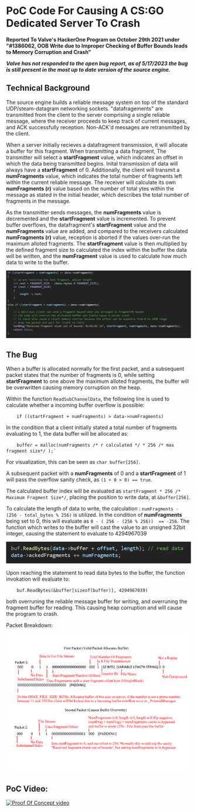 
# PoC Code For Causing A CS:GO Dedicated Server To Crash

**Reported To Valve's HackerOne Program on October 29th 2021 under "#1386062, OOB Write due to Improper Checking of Buffer Bounds leads to Memory Corruption and Crash"**


***Valve has not responded to the open bug report, as of 5/17/2023 the bug is still present in the most up to date version of the source engine.***

## Technical Background 
The source engine builds a reliable message system on top of the standard UDP/steam-datagram networking sockets. "datafragements" are transmitted from the client to the server comprising a single reliable message, where the receiver proceeds to keep track of current messages, and ACK successfully reception. Non-ACK'd messages are retransmitted by the client. 

When a server initially recieves a datafragment transmission, it will allocate a buffer for this fragment. When transmitting a data fragment, The transmitter will select a **startFragment** value, which indicates an offset in which the data being transmitted begins. Inital transmission of data will always have a **startFragment** of 0. Additionally, the client will transmit a **numFragments** value, which indicates the total number of fragments left within the current reliable message. The receiver will calculate its own **numFragments (r)** value based on the number of total ytes within the message as stated in the initial header, which describes the total number of fragments in the message.

As the transmitter sends messages, the **numFragments** value is decremented and the **startFragment** value is incremented. To prevent buffer overflows, the datafragment's **startFragment** value and the **numFragments** value are added, and compared to the receivers calculated **numFragments (r)** value, reception is aborted if the values over-run the maximum alloted fragments. The **startFragment** value is then multiplied by the defined fragment size to calculated the index within the buffer the data will be written, and the **numFragment** value is used to calculate how much data to write to the buffer.

![Bounds Checking Code](media/BoundsCode.png)

## The Bug

When a buffer is allocated normally for the first packet, and a subsequent packet states that the number of fragments is 0, while setting **startFragment** to one above the maximum alloted fragments, the buffer will be overwritten causing memory corruption on the heap. 

Within the function `ReadSubChannelData`, the following line is used to calculate whether a incoming buffer overflow is possible:

        if ((startFragment + numFragments) > data->numFragments)
        
In the condition that a client initially stated a total number of fragments evaluating to 1, the data buffer will be allocated as:

        buffer = malloc(numFragments /* r calculated */ * 256 /* max fragment size*/ );`
        
For visualization, this can be seen as `char buffer[256]`.

A subsequent packet with a **numFragments** of 0 and a **startFragment** of 1 will pass the overflow sanity check, as `(1 + 0 > 0) == true`. 

The calculated buffer index will be evaluated as `startFragment * 256 /* Maximum Fragment Size*/`, placing the position to write data, at `&buffer[256]`.

To calculate the length of data to write, the calculation : `numFragments - (256 - total_bytes % 256)` is utilized. In the condition of **numFragments** being set to 0, this will evaluate as `0 - ( 256 - (256 % 256))  == -256`. The function which writes to the buffer will cast the value to an unsigned 32bit integer, causing the statement to evaluate to 4294967039

![Over write](media/overun.png)

Upon reaching the statement to read data bytes to the buffer, the function invokation will evaluate to:

        buf.ReadBytes(&buffer[sizeof(buffer)], 4294967039)
        
both overruning the reliable message buffer for writing, and overruning the fragment buffer for reading. This causing heap corruption and will cause the program to crash. 

Packet Breakdown:

![Packet Breakdown](media/PacketBreakDown.png)

## PoC Video:
 [![Proof Of Concept video](https://img.youtube.com/vi/lHU_zk2xwbA/0.jpg)](https://www.youtube.com/watch?v=lHU_zk2xwbA)








